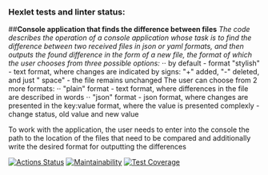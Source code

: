 ### Hexlet tests and linter status:

##**Console application that finds the difference between files**
_The code describes the operation of a console application whose task is to find the difference between two received
files in json or yaml formats, and then outputs the found difference in the form of a new file, the format of which the
user chooses from three possible options:_
⋅⋅ by default - format "stylish" - text format, where changes are indicated by signs: "+" added, "-" deleted, and just "
space" - the file remains unchanged
The user can choose from 2 more formats:
⋅⋅ "plain" format - text format, where differences in the file are described in words
⋅⋅ "json" format - json format, where changes are presented in the key:value format, where the value is presented
complexly - change status, old value and new value

To work with the application, the user needs to enter into the console the path to the location of the files that need
to be compared and additionally write the desired format for outputting the differences

[![Actions Status](https://github.com/DariaKarpova3108/java-project-71/actions/workflows/hexlet-check.yml/badge.svg)](https://github.com/DariaKarpova3108/java-project-71/actions)
[![Maintainability](https://api.codeclimate.com/v1/badges/bfd279cd76e94335bf76/maintainability)](https://codeclimate.com/github/DariaKarpova3108/java-project-71/maintainability)
[![Test Coverage](https://api.codeclimate.com/v1/badges/bfd279cd76e94335bf76/test_coverage)](https://codeclimate.com/github/DariaKarpova3108/java-project-71/test_coverage)